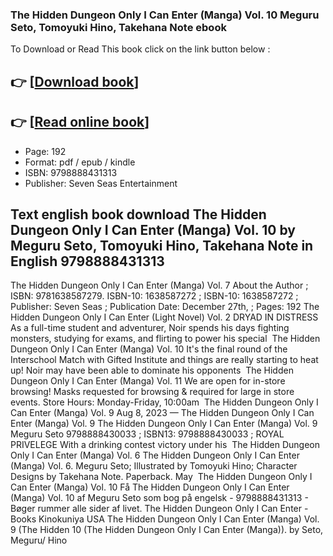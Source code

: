 ### The Hidden Dungeon Only I Can Enter (Manga) Vol. 10 Meguru Seto, Tomoyuki Hino, Takehana Note ebook

To Download or Read This book click on the link button below :

## 👉  [**[Download book](http://filesbooks.info/download.php?group=book&from=github.com&id=697790&lnk=1063 "Download book")**]

## 👉  [**[Read online book](http://filesbooks.info/download.php?group=book&from=github.com&id=697790&lnk=1063 "Read online book")**]


* Page: 192
* Format: pdf / epub / kindle
* ISBN: 9798888431313
* Publisher: Seven Seas Entertainment



## Text english book download The Hidden Dungeon Only I Can Enter (Manga) Vol. 10 by Meguru Seto, Tomoyuki Hino, Takehana Note  in English 9798888431313



 The Hidden Dungeon Only I Can Enter (Manga) Vol. 7 About the Author ; ISBN: 9781638587279. ISBN-10: 1638587272 ; ISBN-10: 1638587272 ; Publisher: Seven Seas ; Publication Date: December 27th, ; Pages: 192
 The Hidden Dungeon Only I Can Enter (Light Novel) Vol. 2 DRYAD IN DISTRESS As a full-time student and adventurer, Noir spends his days fighting monsters, studying for exams, and flirting to power his special 
 The Hidden Dungeon Only I Can Enter (Manga) Vol. 10 It&#039;s the final round of the Interschool Match with Gifted Institute and things are really starting to heat up! Noir may have been able to dominate his opponents 
 The Hidden Dungeon Only I Can Enter (Manga) Vol. 11 We are open for in-store browsing! Masks requested for browsing &amp; required for large in store events. Store Hours: Monday-Friday, 10:00am 
 The Hidden Dungeon Only I Can Enter (Manga) Vol. 9 Aug 8, 2023 —
 The Hidden Dungeon Only I Can Enter (Manga) Vol. 9 The Hidden Dungeon Only I Can Enter (Manga) Vol. 9 Meguru Seto 9798888430033 ; ISBN13: 9798888430033 ; ROYAL PRIVELEGE With a drinking contest victory under his 
 The Hidden Dungeon Only I Can Enter (Manga) Vol. 6 The Hidden Dungeon Only I Can Enter (Manga) Vol. 6. Meguru Seto; Illustrated by Tomoyuki Hino; Character Designs by Takehana Note. Paperback. May 
 The Hidden Dungeon Only I Can Enter (Manga) Vol. 10 Få The Hidden Dungeon Only I Can Enter (Manga) Vol. 10 af Meguru Seto som bog på engelsk - 9798888431313 - Bøger rummer alle sider af livet.
 The Hidden Dungeon Only I Can Enter - Books Kinokuniya USA The Hidden Dungeon Only I Can Enter (Manga) Vol. 9 (The Hidden 10 (The Hidden Dungeon Only I Can Enter (Manga)). by Seto, Meguru/ Hino 





